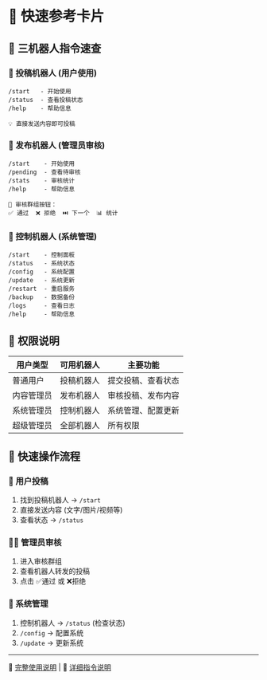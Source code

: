 # 🚀 快速参考卡片

## 🤖 三机器人指令速查

### 📝 投稿机器人 (用户使用)
```
/start   - 开始使用
/status  - 查看投稿状态  
/help    - 帮助信息

💡 直接发送内容即可投稿
```

### 📢 发布机器人 (管理员审核)
```
/start    - 开始使用
/pending  - 查看待审核
/stats    - 审核统计
/help     - 帮助信息

🔘 审核群组按钮：
✅ 通过  ❌ 拒绝  ⏭️ 下一个  📊 统计
```

### 🔧 控制机器人 (系统管理)
```
/start    - 控制面板
/status   - 系统状态
/config   - 系统配置
/update   - 系统更新
/restart  - 重启服务
/backup   - 数据备份
/logs     - 查看日志
/help     - 帮助信息
```

## 🎯 权限说明

| 用户类型 | 可用机器人 | 主要功能 |
|----------|-----------|----------|
| 普通用户 | 投稿机器人 | 提交投稿、查看状态 |
| 内容管理员 | 发布机器人 | 审核投稿、发布内容 |
| 系统管理员 | 控制机器人 | 系统管理、配置更新 |
| 超级管理员 | 全部机器人 | 所有权限 |

## 📱 快速操作流程

### 👤 用户投稿
1. 找到投稿机器人 → `/start`
2. 直接发送内容 (文字/图片/视频等)
3. 查看状态 → `/status`

### 👨‍💼 管理员审核
1. 进入审核群组
2. 查看机器人转发的投稿
3. 点击 ✅通过 或 ❌拒绝

### 🔧 系统管理
1. 控制机器人 → `/status` (检查状态)
2. `/config` → 配置系统
3. `/update` → 更新系统

---

📖 [完整使用说明](BOT_USAGE_GUIDE.md) | 🤖 [详细指令说明](BOT_COMMANDS_GUIDE.md)